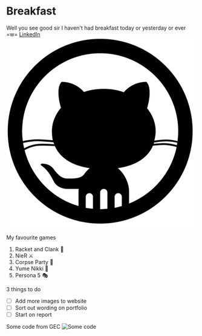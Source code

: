 # Breakfast
Well you see good sir I haven't had breakfast today or yesterday or ever =w=
[LinkedIn](https://www.linkedin.com/in/evin-oxley-aba612223/)
![Octocat](https://github.com/EvinIkuyama/Breakfast/blob/main/Octocat.png)

My favourite games
1. Racket and Clank 🔧
2. NieR ⚔️
3. Corpse Party 🏫
4. Yume Nikki 👧
5. Persona 5 🎭

3 things to do
- [ ] Add more images to website
- [ ] Sort out wording on portfolio
- [ ] Start on report

Some code from GEC
![Some code](https://github.com/EvinIkuyama/GECGit_2021-22/blob/master/Program15_starryOutput/Prog15_Code.PNG)
